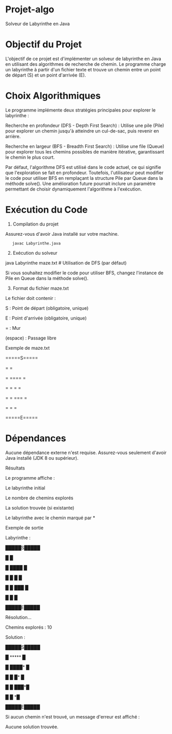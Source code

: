 # Projet-algo

Solveur de Labyrinthe en Java 

# Objectif du Projet 

L'objectif de ce projet est d'implémenter un solveur de labyrinthe en Java en utilisant des algorithmes de recherche de chemin. Le programme charge un labyrinthe à partir d'un fichier texte et trouve un chemin entre un point de départ (S) et un point d'arrivée (E). 

# Choix Algorithmiques 

Le programme implémente deux stratégies principales pour explorer le labyrinthe : 

Recherche en profondeur (DFS - Depth First Search) : Utilise une pile (Pile) pour explorer un chemin jusqu'à atteindre un cul-de-sac, puis revenir en arrière. 

Recherche en largeur (BFS - Breadth First Search) : Utilise une file (Queue) pour explorer tous les chemins possibles de manière itérative, garantissant le chemin le plus court. 

Par défaut, l'algorithme DFS est utilisé dans le code actuel, ce qui signifie que l'exploration se fait en profondeur. Toutefois, l'utilisateur peut modifier le code pour utiliser BFS en remplaçant la structure Pile par Queue dans la méthode solve(). Une amélioration future pourrait inclure un paramètre permettant de choisir dynamiquement l'algorithme à l'exécution. 

# Exécution du Code 

1. Compilation du projet 

Assurez-vous d'avoir Java installé sur votre machine. 

       javac Labyrinthe.java 

 

2. Exécution du solveur 

 

java Labyrinthe maze.txt  # Utilisation de DFS (par défaut) 

Si vous souhaitez modifier le code pour utiliser BFS, changez l'instance de Pile en Queue dans la méthode solve(). 

3. Format du fichier maze.txt 

Le fichier doit contenir : 

S : Point de départ (obligatoire, unique) 

E : Point d'arrivée (obligatoire, unique) 

= : Mur 

(espace) : Passage libre 

Exemple de maze.txt 

 

=====S===== 

=         = 

=  ====   = 

=  =  =   = 

=  =  === = 

=     =   = 

=====E===== 

 

# Dépendances 

Aucune dépendance externe n'est requise. Assurez-vous seulement d'avoir Java installé (JDK 8 ou supérieur). 

Résultats 

Le programme affiche : 

Le labyrinthe initial 

Le nombre de chemins explorés 

La solution trouvée (si existante) 

Le labyrinthe avec le chemin marqué par * 

Exemple de sortie 

Labyrinthe : 

 

█████S█████ 

█         █ 

█  ████   █ 

█  █  █   █ 

█  █  ███ █ 

█     █   █ 

█████E█████ 

 

Résolution... 

Chemins explorés : 10 

Solution : 

 

█████S█████ 

█  *****  █ 

█  ████*  █ 

█  █  █*  █ 

█  █  ███*█ 

█     █  *█ 

█████E█████ 

 

Si aucun chemin n'est trouvé, un message d'erreur est affiché : 

Aucune solution trouvée. 
